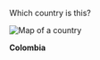Which country is this?

![Map of a country](images/COL_orthographic_(San_Andrés_and_Providencia_special).svg)
<!--question-->
**Colombia**